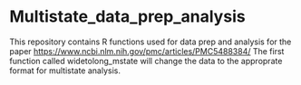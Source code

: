 # Multistate_data_prep_analysis
This repository contains R functions used for data prep and analysis for the paper https://www.ncbi.nlm.nih.gov/pmc/articles/PMC5488384/ 
The first function called widetolong_mstate will change the data to the approprate format for multistate analysis.
